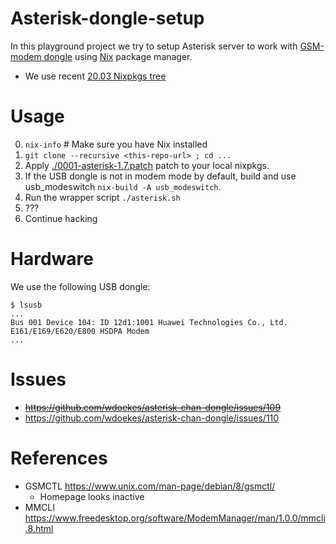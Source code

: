 Asterisk-dongle-setup
=====================

In this playground project we try to setup Asterisk server to work with
[GSM-modem dongle](https://github.com/wdoekes/asterisk-chan-dongle) using
[Nix](https://nixos.org) package manager.

* We use recent
  [20.03 Nixpkgs tree](https://github.com/NixOS/nixpkgs/tree/076c67fdea6d0529a568c7d0e0a72e6bc161ecf5/)


Usage
=====

0. `nix-info` # Make sure you have Nix installed
1. `git clone --recursive <this-repo-url> ; cd ...`
2. Apply [./0001-asterisk-1.7.patch](./0001-asterisk-1.7.patch) patch to your
   local nixpkgs.
3. If the USB dongle is not in modem mode by default, build and use
   usb_modeswitch `nix-build -A usb_modeswitch`.
4. Run the wrapper script `./asterisk.sh`
5. ???
6. Continue hacking

Hardware
========

We use the following USB dongle:

```
$ lsusb
...
Bus 001 Device 104: ID 12d1:1001 Huawei Technologies Co., Ltd.  E161/E169/E620/E800 HSDPA Modem
...
```

Issues
======


* ~~https://github.com/wdoekes/asterisk-chan-dongle/issues/109~~
* https://github.com/wdoekes/asterisk-chan-dongle/issues/110


References
==========

* GSMCTL https://www.unix.com/man-page/debian/8/gsmctl/
  - Homepage looks inactive
* MMCLI https://www.freedesktop.org/software/ModemManager/man/1.0.0/mmcli.8.html

